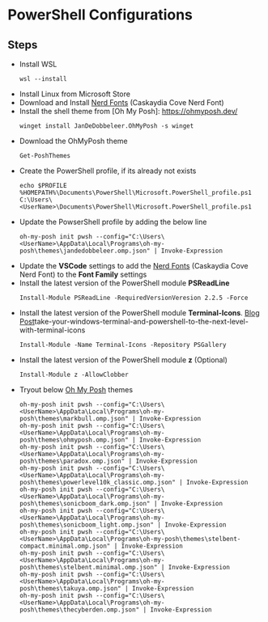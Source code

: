 # PowerShell Configurations

## Steps

- Install WSL
  ```
  wsl --install
  ```
- Install Linux from Microsoft Store
- Download and Install [Nerd Fonts](https://www.nerdfonts.com/) (Caskaydia Cove Nerd Font)
- Install the shell theme from [Oh My Posh]: https://ohmyposh.dev/
  ```
  winget install JanDeDobbeleer.OhMyPosh -s winget
  ```
- Download the OhMyPosh theme
  ```
  Get-PoshThemes
  ```
- Create the PowerShell profile, if its already not exists
  ```
  echo $PROFILE
  %HOMEPATH%\Documents\PowerShell\Microsoft.PowerShell_profile.ps1
  C:\Users\<UserName>\Documents\PowerShell\Microsoft.PowerShell_profile.ps1
  ```
- Update the PowserShell profile by adding the below line
  ```
  oh-my-posh init pwsh --config="C:\Users\<UserName>\AppData\Local\Programs\oh-my-posh\themes\jandedobbeleer.omp.json" | Invoke-Expression
  ```
- Update the **VSCode** settings to add the [Nerd Fonts](https://www.nerdfonts.com/) (Caskaydia Cove Nerd Font) to the **Font Family** settings
- Install the latest version of the PowerShell module **PSReadLine**
  ```
  Install-Module PSReadLine -RequiredVersionVeresion 2.2.5 -Force
  ```
- Install the latest version of the PowerShell module **Terminal-Icons**. [Blog Post](https://www.hanselman.com/blog/)take-your-windows-terminal-and-powershell-to-the-next-level-with-terminal-icons
  ```
  Install-Module -Name Terminal-Icons -Repository PSGallery
  ```
- Install the latest version of the PowerShell module **z** (Optional)
  ```
  Install-Module z -AllowClobber
  ```
- Tryout below [Oh My Posh](https://ohmyposh.dev/) themes
  ```
  oh-my-posh init pwsh --config="C:\Users\<UserName>\AppData\Local\Programs\oh-my-posh\themes\markbull.omp.json" | Invoke-Expression
  oh-my-posh init pwsh --config="C:\Users\<UserName>\AppData\Local\Programs\oh-my-posh\themes\ohmyposh.omp.json" | Invoke-Expression
  oh-my-posh init pwsh --config="C:\Users\<UserName>\AppData\Local\Programs\oh-my-posh\themes\paradox.omp.json" | Invoke-Expression
  oh-my-posh init pwsh --config="C:\Users\<UserName>\AppData\Local\Programs\oh-my-posh\themes\powerlevel10k_classic.omp.json" | Invoke-Expression
  oh-my-posh init pwsh --config="C:\Users\<UserName>\AppData\Local\Programs\oh-my-posh\themes\sonicboom_dark.omp.json" | Invoke-Expression
  oh-my-posh init pwsh --config="C:\Users\<UserName>\AppData\Local\Programs\oh-my-posh\themes\sonicboom_light.omp.json" | Invoke-Expression
  oh-my-posh init pwsh --config="C:\Users\<UserName>\AppData\Local\Programs\oh-my-posh\themes\stelbent-compact.minimal.omp.json" | Invoke-Expression
  oh-my-posh init pwsh --config="C:\Users\<UserName>\AppData\Local\Programs\oh-my-posh\themes\stelbent.minimal.omp.json" | Invoke-Expression
  oh-my-posh init pwsh --config="C:\Users\<UserName>\AppData\Local\Programs\oh-my-posh\themes\takuya.omp.json" | Invoke-Expression
  oh-my-posh init pwsh --config="C:\Users\<UserName>\AppData\Local\Programs\oh-my-posh\themes\thecyberden.omp.json" | Invoke-Expression
  ```
